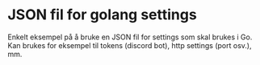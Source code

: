 # JSON fil for golang settings
Enkelt eksempel på å bruke en JSON fil for settings som skal brukes i Go. Kan brukes for eksempel til tokens (discord bot), http settings (port osv.), mm.